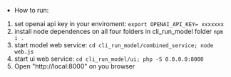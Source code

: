 * How to run:

1. set openai api key in your enviroment: 
`export OPENAI_API_KEY= xxxxxxx`
2. install node dependences on all four folders in cli_run_model folder 
`npm i .`
3. start model web service: `cd cli_run_model/combined_service; node web.js`
4. start ui web service: `cd cli_run_model/ui; php -S 0.0.0.0:8000`
5. Open "http://local:8000" on you browser